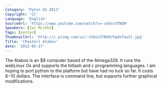 ```yaml
---
Category: 'PyCon US 2013'
Copyright: 'CC'
Language: 'English'
SourceUrl: 'https://www.youtube.com/watch?v=-xS6scVTNSM'
Speakers: [Ian McJohn]
Tags: [poster]
ThumbnailUrl: 'http://i.ytimg.com/vi/-xS6scVTNSM/hqdefault.jpg'
Title: '[Poster] Atabox'
date: '2013-03-17'
---
```

The Atabox is an $8 computer based of the Atmega328. It runs the webLinux Os and supports the bitlash and c programming languages. I am hoping to port python to the platform but have had no luck so far. It costs $8-$10 dollars. The interface is command line, but supports further graphical modifications.
